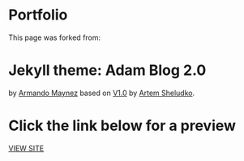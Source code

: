 # Portfolio  
  
This page was forked from:

# Jekyll theme: Adam Blog 2.0
by [Armando Maynez](https://github.com/amaynez) based on [V1.0](https://github.com/artemsheludko/adam-blog) by [Artem Sheludko](https://github.com/artemsheludko).                 

# Click the link below for a preview

[VIEW SITE](https://phraposo.github.io)                           


